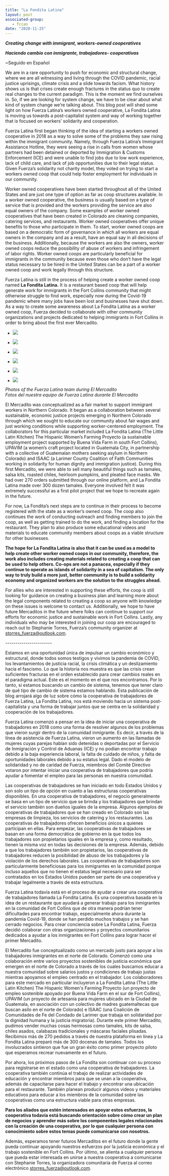 ```yaml
---
title: "La Fondita Latina"
layout: post
associated-group:
   - fccan
date: "2020-11-25"
---
```


**_Creating change with immigrant, workers-owned cooperatives_**

**_Haciendo cambio con inmigrante, trabajadores- cooperativas_**

~Seguido en Español  

We are in a rare opportunity to push for economic and structural change, where we are all witnessing and living through the COVID pandemic, racial justice uprisings, climate crisis and a slide towards facism. What history shows us is that crises create enough fractures in the status quo to create real changes to the current paradigm. This is the moment we find ourselves in. So, if we are looking for system change, we have to be clear about what kind of system change we’re talking about. This blog post will shed some light on how Fuerza Latina’s workers owned cooperative, La Fondita Latina is moving us towards a post-capitalist system and way of working together that is focused on workers’ solidarity and cooperation.   

Fuerza Latina first began thinking of the idea of starting a workers owned cooperative in 2018 as a way to solve some of the problems they saw rising within the immigrant community. Namely, through Fuerza Latina’s Immigrant Assistance Hotline, they were seeing a rise in calls from women whose partners had been detained or deported by Immigration & Customs Enforcement (ICE) and were unable to find jobs due to low work experience, lack of child care, and lack of job opportunities due to their legal status. Given Fuerza’s solidarity not charity model, they voted on trying to start a workers owned coop that could help foster employment for individuals in our community.  

Worker owned cooperatives have been started throughout all of the United States and are just one type of option as far as coop structures available. In a worker owned cooperative, the business is usually based on a type of service that is provided and the workers providing the service are also equal owners of the company. Some examples of worker owned cooperatives that have been created in Colorado are cleaning companies, catering services, and restaurants. Worker owned cooperatives offer unique benefits to those who participate in them. To start, worker owned coops are based on a democratic form of governance in which all workers are equal owners in the company and as a result, have an equal say in all decisions of the business. Additionally, because the workers are also the owners, worker owned coops reduce the possibility of abuse of workers and infringement of labor rights. Worker owned coops are particularly beneficial for immigrants in the community because even those who don’t have the legal status necessary to be hired in the United States can be a part of a worker owned coop and work legally through this structure.   

Fuerza Latina is still in the process of helping create a worker owned coop named **La Fondita Latina.** It is a restaurant based coop that will help generate work for immigrants in the Fort Collins community that might otherwise struggle to find work, especially now during the Covid-19 pandemic where many jobs have been lost and businesses have shut down. As a way to create some awareness about La Fondita Latina as a worker owned coop, Fuerza decided to collaborate with other community organizations and projects dedicated to helping immigrants in Fort Collins in order to bring about the first ever Mercadito. 

- ![](media/coop-1-768x1024.jpg)
    
- ![](media/coop-2-1024x768.jpg)
    
- ![](media/coop-3-769x1024.jpg)
    
- ![](media/coop-4-1024x768.jpg)
    
- ![](media/coop-5-1024x768.jpg)
    
- ![](media/coop-6.jpg)
    

_Photos of the Fuerza Latina team during El Mercadito  
Fotos del nuestra equipo de Fuerza Latina durante El Mercadito_

  
El Mercadito was conceptualized as a fair market to support immigrant workers in Northern Colorado. It began as a collaboration between several sustainable, economic justice projects emerging in Northern Colorado through which we sought to educate our community about fair wages and just working conditions while supporting worker-centered employment. The collaborators for this particular market included La Fondita Latina (The Little Latin Kitchen) The Hispanic Women’s Farming Proyecto (a sustainable employment project supported by Buena Vida Farm in south Fort Collins), UPAVIM (a women’s craft project located in Guatemala City, in partnership with a collective of Guatemalan mothers seeking asylum in Northern Colorado) and ISAAC (a Larimer County Coalition of Faith Communities working in solidarity for human dignity and immigration justice). During this first Mercadito, we were able to sell many beautiful things such as tamales, salsa kits, roasted chiles, heirloom pumpkins, and pleated face masks. We had over 270 orders submitted through our online platform, and La Fondita Latina made over 300 dozen tamales. Everyone involved felt it was extremely successful as a first pilot project that we hope to recreate again in the future.   

For now, La Fondita’s next steps are to continue in their process to become registered with the state as a worker’s owned coop. The coop also continues the work of conducting outreach and finding members to join the coop, as well as getting trained to do the work, and finding a location for the restaurant. They plan to also produce some educational videos and materials to educate community members about coops as a viable structure for other businesses.   

**The hope for La Fondita Latina is also that it can be used as a model to help create other worker owned coops in our community, therefore, the work also includes creating materials related to creating a coop that can be used to help others. Co-ops are not a panacea, especially if they continue to operate as islands of solidarity in a sea of capitalism. The only way to truly build a more just, better community is to build a solidarity economy and organized workers are the solution to the struggles ahead.**   

For allies who are interested in supporting these efforts, the coop is still looking for guidance on creating a business plan and learning more about the legal components related to creating a coop so anyone with knowledge on these issues is welcome to contact us. Additionally, we hope to have future Mercaditos in the future where folks can continue to support our efforts for economic justice and sustainable work in Fort Collins. Lastly, any individuals who may be interested in joining our coop are encouraged to reach out to Stephanie Torres, Fuerza’s community organizer at [storres\_fuerza@outlook.com](mailto:storres_fuerza@outlook.com).  

\-----------------------

Estamos en una oportunidad única de impulsar un cambio económico y estructural, donde todos somos testigos y vivimos la pandemia de COVID, los levantamientos de justicia racial, la crisis climática y un deslizamiento hacia el fascismo. Lo que la historia nos muestra es que las crisis crean suficientes fracturas en el orden establecido para crear cambios reales en el paradigma actual. Este es el momento en el que nos encontramos. Por lo tanto, si estamos buscando un cambio de sistema, tenemos que tener claro de qué tipo de cambio de sistema estamos hablando. Esta publicación de blog arrojará algo de luz sobre cómo la cooperativa de trabajadores de Fuerza Latina, La Fondita Latina, nos está moviendo hacia un sistema post-capitalista y una forma de trabajar juntos que se centra en la solidaridad y cooperación de los trabajadores.  

Fuerza Latina comenzó a pensar en la idea de iniciar una cooperativa de trabajadores en 2018 como una forma de resolver algunos de los problemas que vieron surgir dentro de la comunidad inmigrante. Es decir, a través de la línea de asistencia de Fuerza Latina, vieron un aumento en las llamadas de mujeres cuyas parejas habían sido detenidas o deportadas por el Servicio de Inmigración y Control de Aduanas (ICE) y no podían encontrar trabajo debido a la baja experiencia laboral, la falta de cuidado de niños, y falta de oportunidades laborales debido a su estatus legal. Dado el modelo de solidaridad y no de caridad de Fuerza, miembros del Comité Directivo votaron por intentar iniciar una cooperativa de trabajadores que podría ayudar a fomentar el empleo para las personas en nuestra comunidad.  

Las cooperativas de trabajadores se han iniciado en todo Estados Unidos y son solo un tipo de opción en cuanto a las estructuras cooperativas disponibles. En una cooperativa de trabajadores, el negocio generalmente se basa en un tipo de servicio que se brinda y los trabajadores que brindan el servicio también son dueños iguales de la empresa. Algunos ejemplos de cooperativas de trabajadores que se han creado en Colorado son las empresas de limpieza, los servicios de catering y los restaurantes. Las cooperativas de trabajadores ofrecen beneficios únicos a quienes participan en ellas. Para empezar, las cooperativas de trabajadores se basan en una forma democrática de gobierno en la que todos los trabajadores son propietarios iguales en la empresa y, como resultado, tienen la misma voz en todas las decisiones de la empresa. Además, debido a que los trabajadores también son propietarios, las cooperativas de trabajadores reducen la posibilidad de abuso de los trabajadores y la violación de los derechos laborales. Las cooperativas de trabajadores son particularmente beneficiosas para los inmigrantes en la comunidad porque incluso aquellos que no tienen el estatus legal necesario para ser contratados en los Estados Unidos pueden ser parte de una cooperativa y trabajar legalmente a través de esta estructura.  

Fuerza Latina todavía está en el proceso de ayudar a crear una cooperativa de trabajadores llamada La Fondita Latina. Es una cooperativa basada en la idea de un restaurante que ayudará a generar trabajo para los inmigrantes en la comunidad de Fort Collins que de otra manera podrían tener dificultades para encontrar trabajo, especialmente ahora durante la pandemia Covid-19, donde se han perdido muchos trabajos y se han cerrado negocios. Para crear conciencia sobre La Fondita Latina, Fuerza decidió colaborar con otras organizaciones y proyectos comunitarios dedicados a ayudar a los inmigrantes en Fort Collins para lograr hacer el primer Mercadito.  

El Mercadito fue conceptualizado como un mercado justo para apoyar a los trabajadores inmigrantes en el norte de Colorado. Comenzó como una colaboración entre varios proyectos sostenibles de justicia económica que emergen en el norte de Colorado a través de los cuales buscamos educar a nuestra comunidad sobre salarios justos y condiciones de trabajo justas mientras apoyamos el empleo centrado en el trabajador. Los colaboradores para este mercado en particular incluyeron a La Fondita Latina (The Little Latin Kitchen) The Hispanic Women's Farming Proyecto (un proyecto de empleo sostenible apoyado por Buena Vida Farm en el sur de Fort Collins), UPAVIM (un proyecto de artesanía para mujeres ubicado en la Ciudad de Guatemala, en asociación con un colectivo de madres guatemaltecas que buscan asilo en el norte de Colorado) e ISAAC (una Coalición de Comunidades de Fe del Condado de Larimer que trabaja en solidaridad por la dignidad humana y la justicia migratoria). Durante este primer Mercadito, pudimos vender muchas cosas hermosas como tamales, kits de salsa, chiles asados, calabazas tradicionales y máscaras faciales plisadas. Recibimos más de 270 pedidos a través de nuestra plataforma en línea y La Fondita Latina preparó más de 300 docenas de tamales. Todos los involucrados sintieron que fue un gran éxito como primer proyecto piloto que esperamos recrear nuevamente en el futuro.  

Por ahora, los próximos pasos de La Fondita son continuar con su proceso para registrarse en el estado como una cooperativa de trabajadores. La cooperativa también continúa el trabajo de realizar actividades de educación y encontrar miembros para que se unan a la cooperativa, además de capacitarse para hacer el trabajo y encontrar una ubicación para el restaurante. También planean producir algunos videos y materiales educativos para educar a los miembros de la comunidad sobre las cooperativas como una estructura viable para otras empresas.  

**Para los aliados que estén interesados ​​en apoyar estos esfuerzos, la cooperativa todavía está buscando orientación sobre cómo crear un plan de negocios y aprender más sobre los componentes legales relacionados con la creación de una cooperativa, por lo que cualquier persona con conocimiento sobre estos temas puede comunicarse con nosotros.**

Además, esperamos tener futuros Mercaditos en el futuro donde la gente pueda continuar apoyando nuestros esfuerzos por la justicia económica y el trabajo sostenible en Fort Collins. Por último, se alienta a cualquier persona que pueda estar interesada en unirse a nuestra cooperativa a comunicarse con Stephanie Torres, la organizadora comunitaria de Fuerza al correo electrónico [storres\_fuerza@outlook.com](mailto:storres_fuerza@outlook.com).
